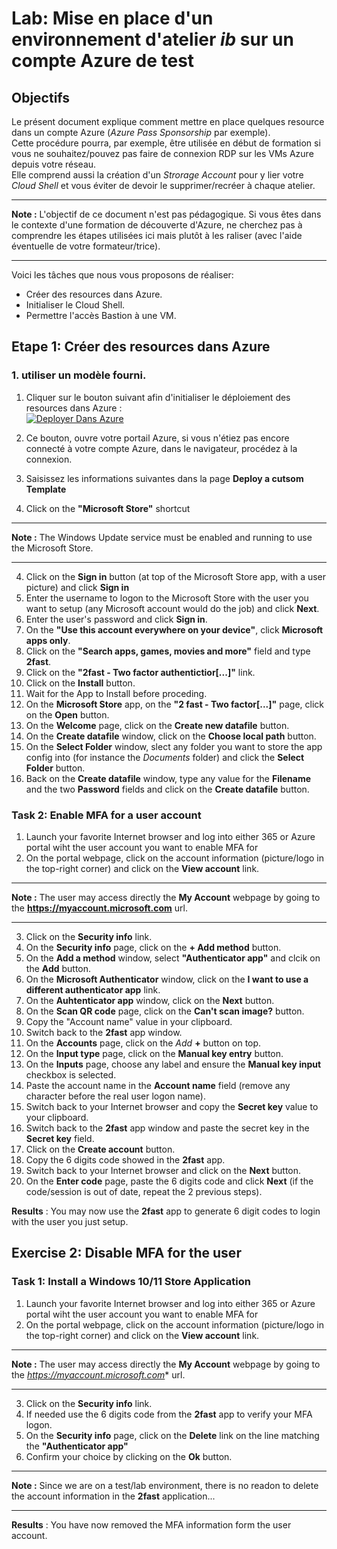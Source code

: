 # Lab: Mise en place d'un environnement d'atelier *ib* sur un compte Azure de test

## Objectifs
Le présent document explique comment mettre en place quelques resource dans un compte Azure (*Azure Pass Sponsorship* par exemple).  
Cette procédure pourra, par exemple, être utilisée en début de formation si vous ne souhaitez/pouvez pas faire de connexion RDP sur les VMs Azure depuis votre réseau.  
Elle comprend aussi la création d'un *Strorage Account* pour y lier votre *Cloud Shell* et vous éviter de devoir le supprimer/recréer à chaque atelier.  

---
**Note :** L'objectif de ce document n'est pas pédagogique. Si vous êtes dans le contexte d'une formation de découverte d'Azure, ne cherchez pas à comprendre les étapes utilisées ici mais plutôt à les raliser (avec l'aide éventuelle de votre formateur/trice).  

---

Voici les tâches que nous vous proposons de réaliser:

 - Créer des resources dans Azure.
 - Initialiser le Cloud Shell.
 - Permettre l'accès Bastion à une VM.

## Etape 1: Créer des resources dans Azure

### 1. utiliser un modèle fourni.
1. Cliquer sur le bouton suivant afin d'initialiser le déploiement des resources dans Azure :  
[![Deployer Dans Azure](https://aka.ms/deploytoazurebutton)](https://portal.azure.com/#create/Microsoft.Template/uri/https%3A%2F%2Fraw.githubusercontent.com%2Frenaudwangler%2Fib%2Fmaster%2Fextra%2FibAzureLabEnvironment.json)

2. Ce bouton, ouvre votre portail Azure, si vous n'étiez pas encore connecté à votre compte Azure, dans le navigateur, procédez à la connexion.
4. Saisissez les informations suivantes dans la page **Deploy a cutsom Template**
5. Click on the **"Microsoft Store"** shortcut
---
**Note :** The Windows Update service must be enabled and running to use the Microsoft Store.

---
4. Click on the **Sign in** button (at top of the Microsoft Store app, with a user picture) and click **Sign in**
1. Enter the username to logon to the Microsoft Store with the user you want to setup (any Microsoft account would do the job) and click **Next**.
1. Enter the user's password and click **Sign in**.
1. On the **"Use this account everywhere on your device"**, click **Microsoft apps only**.
1. Click on the **"Search apps, games, movies and more"** field and type **2fast**.
1. Click on the **"2fast - Two factor authentictior[...]"** link.
1. Click on the **Install** button.
1. Wait for the App to Install before proceding.
1. On the **Microsoft Store** app, on the **"2 fast - Two factor[...]"** page, click on the **Open** button.
1. On the **Welcome** page, click on the **Create new datafile** button.
1. On the **Create datafile** window, click on the **Choose local path** button.
1. On the **Select Folder** window, slect any folder you want to store the app config into (for instance the *Documents* folder) and click the **Select Folder** button.
1. Back on the **Create datafile** window, type any value for the **Filename** and the two **Password** fields and click on the **Create datafile** button.


### Task 2: Enable MFA for a user account
1. Launch your favorite Internet browser and log into either 365 or Azure portal wiht the user account you want to enable MFA for
1. On the portal webpage, click on the account information (picture/logo in the top-right corner) and click on the **View account** link.
---
**Note :** The user may access directly the **My Account** webpage by going to the **https://myaccount.microsoft.com** url.

---
3. Click on the **Security info** link.
1. On the **Security info** page, click on the **+ Add method** button.
1. On the **Add a method** window, select **"Authenticator app"** and clcik on the **Add** button.
1. On the **Microsoft Authenticator** window, click on the **I want to use a different authenticator app** link.
1. On the **Auhtenticator app** window, click on the **Next** button.
1. On the **Scan QR code** page, click on the **Can't scan image?** button.
1. Copy the "Account name" value in your clipboard.
1. Switch back to the **2fast** app window.
1. On the **Accounts** page, click on the *Add* **+** button on top.
1. On the **Input type** page, click on the **Manual key entry** button.
1. On the **Inputs** page, choose any label and ensure the **Manual key input** checkbox is selected.
1. Paste the account name in the **Account name** field (remove any character before the real user logon name).
1. Switch back to your Internet browser and copy the **Secret key** value to your clipboard.
1. Switch back to the **2fast** app window and paste the secret key in the **Secret key** field.
1. Click on the **Create account** button.
1. Copy the 6 digits code showed in the **2fast** app.
1. Switch back to your Internet browser and click on the **Next** button.
1. On the **Enter code** page, paste the 6 digits code and click **Next** (if the code/session is out of date, repeat the 2 previous steps).

**Results** : You may now use the **2fast** app to generate 6 digit codes to login with the user you just setup.

## Exercise 2: Disable MFA for the user

### Task 1: Install a Windows 10/11 Store Application
1. Launch your favorite Internet browser and log into either 365 or Azure portal wiht the user account you want to enable MFA for
1. On the portal webpage, click on the account information (picture/logo in the top-right corner) and click on the **View account** link.
---
**Note :** The user may access directly the **My Account** webpage by going to the *https://myaccount.microsoft.com** url.

---
3. Click on the **Security info** link.
4. If needed use the 6 digits code from the **2fast** app to verify your MFA logon.
5. On the **Security info** page, click on the **Delete** link on the line matching the **"Authenticator app"**
6. Confirm your choice by clicking on the **Ok** button.
---
**Note :** Since we are on a test/lab environment, there is no readon to delete the account information in the **2fast** application...

---

**Results** : You have now removed the MFA information form the user account.
